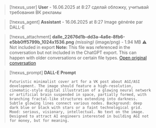 >[!nexus_user] **User** - 16.06.2025 at 8:27
> сделай обложку, учитывай требования ВК рекламы
<!-- UID: b829bfe6-e4ee-4d71-a281-356fbc2002f6 -->




>[!nexus_agent] **Assistant** - 16.06.2025 at 8:27
> Image générée par DALL-E

>[!nexus_attachment] **dalle_22676d1b-dd3a-4a6e-8fb6-e5bb0ff5799b_1024x1536.png** *(missing)* (image/png) - 1.94 MB
> ⚠️ Not included in export
> **Note:** This file was referenced in the conversation but not included in the ChatGPT export. This can happen with older conversations or certain file types.
> [Open original conversation](https://chatgpt.com/)

>[!nexus_prompt] **DALL-E Prompt**
> ```
> Futuristic minimalist cover art for a VK post about AGI/ASI development. The image should feature a high-resolution, cinematic-style digital illustration of a glowing neural network or artificial brain suspended in space, partially formed, with branching fractal-like structures extending into darkness. Subtle glowing lines connect various nodes. Background: deep dark blue or black with stars or a faint technological grid. Mood: serious, visionary, intellectual. No text on the image. Designed to attract AI engineers interested in building AGI not for money, but for meaning.
> ```
<!-- UID: e6acded2-2a35-4859-98e8-4d98d93870bb -->
